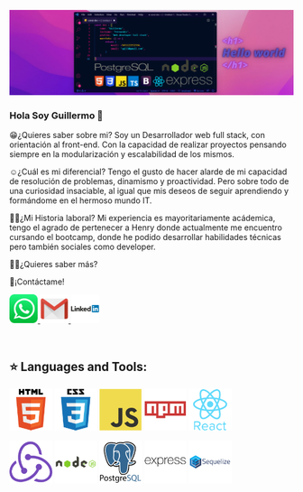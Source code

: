 <code><img src='./assets/background/1649368138600.png'></code>
### Hola Soy Guillermo 👋

😁¿Quieres saber sobre mi?
Soy un Desarrollador web full stack, con orientación al front-end. Con la capacidad de realizar proyectos pensando siempre en la modularización y escalabilidad de los mismos. 

☺️¿Cuál es mi diferencial?
Tengo el gusto de hacer alarde de mi capacidad de resolución de problemas, dinamismo y proactividad. Pero sobre todo de una curiosidad insaciable, al igual que mis deseos de seguir aprendiendo y formándome en el hermoso mundo IT.

👨‍💻¿Mi Historia laboral?
Mi experiencia es mayoritariamente acádemica, tengo el agrado de pertenecer a Henry donde actualmente me encuentro cursando el bootcamp, donde he podido desarrollar habilidades técnicas pero también sociales como developer.

💁‍♂️¿Quieres saber más? 

🫰¡Contáctame!
<p>
<a href='https://wa.me/5491122532394' target="_blank" >
    <img width='10%' src='./assets/contact/wssp.png' alt='whatsapp'/>
</a>
<a href='mailto:uhgl33@gmail.com' target="_blank">
    <img width='10%' src='./assets/contact/gmail.png' alt='gmail'/>
</a> 
<a href='https://www.linkedin.com/in/guillermo-fernandez-villarreal/' target="_blank">
    <img width='10%' src='./assets/contact/linkedin.png'/>
</a>
</p>
&nbsp;

## :star: Languages and Tools:

<p>
  <img alt='html' src='./assets/icons_tecnologies/html.png' width='15%'>
  <img alt='css'  src='./assets/icons_tecnologies/css.png' width='15%'>
  <img alt='javascript'  src='./assets/icons_tecnologies/js.png' width='15%'>
  <img alt='npm'  src='./assets/icons_tecnologies/npm.png' width='15%'>
  <img alt='react'  src='./assets/icons_tecnologies/react.png' width='15%'>
  <p>
  <img alt='redux'  src='./assets/icons_tecnologies/redux.png' width='15%'>
  <img alt='nodejs'  src='./assets/icons_tecnologies/nodejs.png' width='15%'>
  <img alt='postgresSql'  src='./assets/icons_tecnologies/postgres.png' width='15%'>
  <img alt='express'  src='./assets/icons_tecnologies/express.png' width='15%'>
  <img alt='sequelize'  src='./assets/icons_tecnologies/sequelize.png' width='15%'>
  </p>
</p>

&nbsp;
